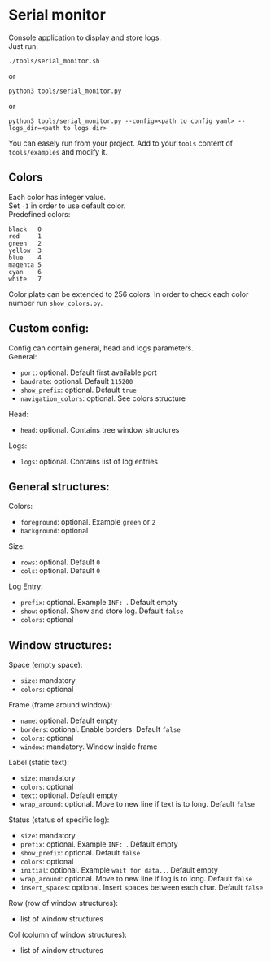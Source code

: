 # Serial monitor
Console application to display and store logs.  
Just run:
```
./tools/serial_monitor.sh
```
or
```
python3 tools/serial_monitor.py
```
or
```
python3 tools/serial_monitor.py --config=<path to config yaml> --logs_dir=<path to logs dir>
```
You can easely run from your project. Add to your `tools` content of `tools/examples` and modify it.

## Colors
Each color has integer value.  
Set `-1` in order to use default color.  
Predefined colors:
```
black   0
red     1
green   2
yellow  3
blue    4
magenta 5
cyan    6
white   7
```
Color plate can be extended to 256 colors. In order to check each color number run `show_colors.py`.

## Custom config:
Config can contain general, head and logs parameters.  
General:
 - `port`: optional. Default first available port
 - `baudrate`: optional. Default `115200`
 - `show_prefix`: optional. Default `true`
 - `navigation_colors`: optional. See colors structure

Head:
 - `head`: optional. Contains tree window structures

 Logs:
 - `logs`: optional. Contains list of log entries

## General structures:
Colors:
 - `foreground`: optional. Example `green` or `2`
 - `background`: optional

Size:
 - `rows`: optional. Default `0`
 - `cols`: optional. Default `0`

Log Entry:
 - `prefix`: optional. Example `INF: `. Default empty
 - `show`: optional. Show and store log. Default `false`
 - `colors`: optional

## Window structures:
Space (empty space):
 - `size`: mandatory
 - `colors`: optional

Frame (frame around window):
 - `name`: optional. Default empty
 - `borders`: optional. Enable borders. Default `false`
 - `colors`: optional
 - `window`: mandatory. Window inside frame

Label (static text):
 - `size`: mandatory
 - `colors`: optional
 - `text`: optional. Default empty
 - `wrap_around`: optional. Move to new line if text is to long. Default `false`

Status (status of specific log):
 - `size`: mandatory
 - `prefix`: optional. Example `INF: `. Default empty
 - `show_prefix`: optional. Default `false`
 - `colors`: optional
 - `initial`: optional. Example `wait for data..`. Default empty
 - `wrap_around`: optional. Move to new line if log is to long. Default `false`
 - `insert_spaces`: optional. Insert spaces between each char. Default `false`

Row (row of window structures):
 - list of window structures

Col (column of window structures):
 - list of window structures
